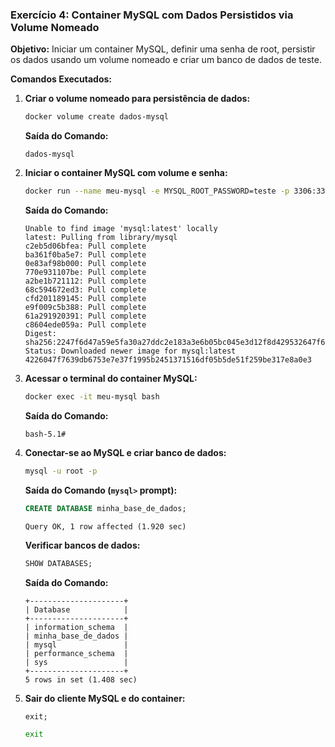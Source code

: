 ### Exercício 4: Container MySQL com Dados Persistidos via Volume Nomeado

**Objetivo:** Iniciar um container MySQL, definir uma senha de root, persistir os dados usando um volume nomeado e criar um banco de dados de teste.

**Comandos Executados:**

1.  **Criar o volume nomeado para persistência de dados:**
    ```bash
    docker volume create dados-mysql
    ```
    **Saída do Comando:**
    ```
    dados-mysql
    ```

2.  **Iniciar o container MySQL com volume e senha:**
    ```bash
    docker run --name meu-mysql -e MYSQL_ROOT_PASSWORD=teste -p 3306:3306 -v dados-mysql:/var/lib/mysql -d mysql:latest
    ```
    
    **Saída do Comando:**
    ```
    Unable to find image 'mysql:latest' locally
    latest: Pulling from library/mysql
    c2eb5d06bfea: Pull complete 
    ba361f0ba5e7: Pull complete 
    0e83af98b000: Pull complete 
    770e931107be: Pull complete 
    a2be1b721112: Pull complete 
    68c594672ed3: Pull complete 
    cfd201189145: Pull complete 
    e9f009c5b388: Pull complete 
    61a291920391: Pull complete 
    c8604ede059a: Pull complete 
    Digest: sha256:2247f6d47a59e5fa30a27ddc2e183a3e6b05bc045e3d12f8d429532647f61358
    Status: Downloaded newer image for mysql:latest
    4226047f7639db6753e7e37f1995b2451371516df05b5de51f259be317e8a0e3
    ```

3.  **Acessar o terminal do container MySQL:**
    ```bash
    docker exec -it meu-mysql bash
    ```
    **Saída do Comando:**
    ```
    bash-5.1#
    ```

4.  **Conectar-se ao MySQL e criar banco de dados:**
    ```bash
    mysql -u root -p
    ```
   
    **Saída do Comando (`mysql>` prompt):**
    ```sql
    CREATE DATABASE minha_base_de_dados;
    ```
    ```
    Query OK, 1 row affected (1.920 sec)
    ```

    **Verificar bancos de dados:**
    ```sql
    SHOW DATABASES;
    ```
    **Saída do Comando:**
    ```
    +---------------------+
    | Database            |
    +---------------------+
    | information_schema  |
    | minha_base_de_dados |
    | mysql               |
    | performance_schema  |
    | sys                 |
    +---------------------+
    5 rows in set (1.408 sec)
    ```

5.  **Sair do cliente MySQL e do container:**
    ```sql
    exit;
    ```
    ```bash
    exit
    ```